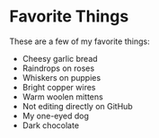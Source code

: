 # Favorite Things

These are a few of my favorite things:

- Cheesy garlic bread 
- Raindrops on roses
- Whiskers on puppies
- Bright copper wires
- Warm woolen mittens
- Not editing directly on GitHub
- My one-eyed dog
- Dark chocolate 
